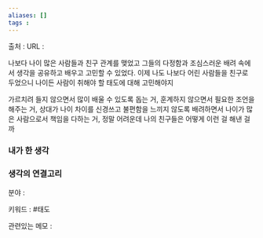 ```yaml
---
aliases: []
tags :
---
```

출처 : 
URL : 

나보다 나이 많은 사람들과 친구 관계를 맺었고 그들의 다정함과 조심스러운 배려 속에서 생각을 공유하고 배우고 고민할 수 있었다. 이제 나도 나보다 어린 사람들을 친구로 두었으니 나이든 사람이 취해야 할 태도에 대해 고민해야지

가르치려 들지 않으면서 많이 배울 수 있도록 돕는 거, 훈계하지 않으면서 필요한 조언을 해주는 거, 상대가 나이 차이를 신경쓰고 불편함을 느끼지 않도록 배려하면서 나이가 많은 사람으로서 책임을 다하는 거, 정말 어려운데 나의 친구들은 어떻게 이런 걸 해낸 걸까


### 내가 한 생각

### 생각의 연결고리
분야 : 

키워드 : #태도

관련있는 메모 : 